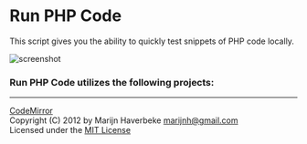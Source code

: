 Run PHP Code
============

This script gives you the ability to quickly test snippets of PHP code locally.  

![screenshot](https://github.com/websiteduck/Run-PHP-Code/raw/master/screenshot.png)  

### Run PHP Code utilizes the following projects:

---

<a href="http://codemirror.net/">CodeMirror</a>  
Copyright (C) 2012 by Marijn Haverbeke <marijnh@gmail.com>  
Licensed under the <a href="http://www.opensource.org/licenses/mit-license.php">MIT License</a>  
